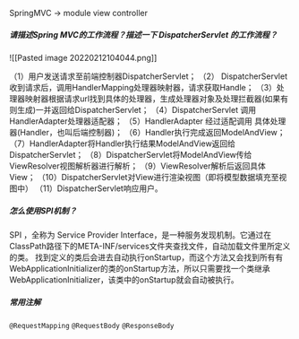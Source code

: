 SpringMVC -> module view controller
##### 请描述Spring MVC的工作流程？描述一下 DispatcherServlet 的工作流程？
![[Pasted image 20220212104044.png]]

（1）用户发送请求至前端控制器DispatcherServlet；
（2） DispatcherServlet收到请求后，调用HandlerMapping处理器映射器，请求获取Handle；
（3）处理器映射器根据请求url找到具体的处理器，生成处理器对象及处理拦截器(如果有则生成)一并返回给DispatcherServlet；
（4）DispatcherServlet 调用 HandlerAdapter处理器适配器；
（5）HandlerAdapter 经过适配调用 具体处理器(Handler，也叫后端控制器)；
（6）Handler执行完成返回ModelAndView；
（7）HandlerAdapter将Handler执行结果ModelAndView返回给DispatcherServlet；
（8）DispatcherServlet将ModelAndView传给ViewResolver视图解析器进行解析；
（9）ViewResolver解析后返回具体View；
（10）DispatcherServlet对View进行渲染视图（即将模型数据填充至视图中）
（11）DispatcherServlet响应用户。


##### 怎么使用SPI机制？
 SPI ，全称为 Service Provider Interface，是一种服务发现机制。它通过在ClassPath路径下的META-INF/services文件夹查找文件，自动加载文件里所定义的类。
       找到定义的类后会进去自动执行onStartup，而这个方法又会找到所有有WebApplicationInitializer的类的onStartup方法，所以只需要找一个类继承WebApplicationInitializer，该类中的onStartup就会自动被执行。

##### 常用注解
`@RequestMapping`
`@RequestBody`
`@ResponseBody`

